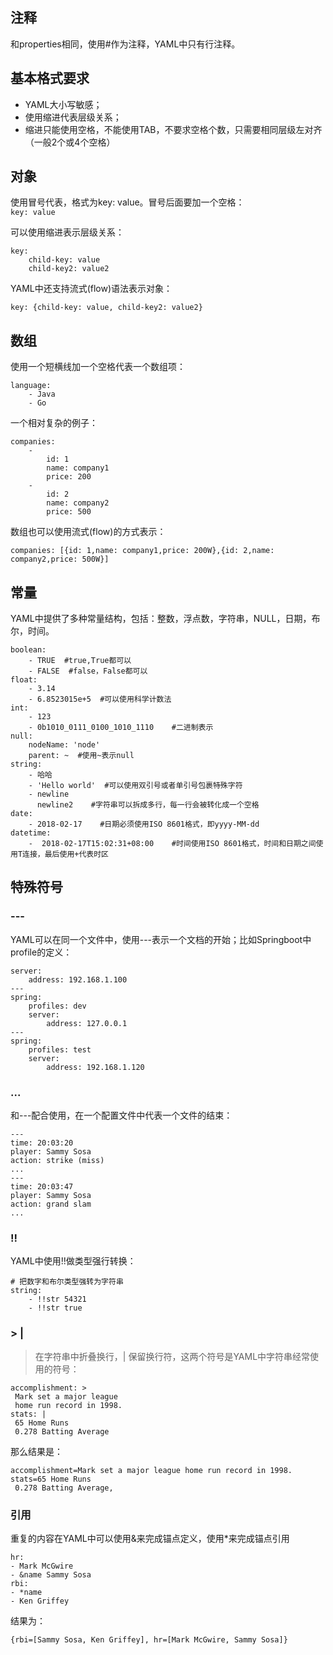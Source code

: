 
## 注释
和properties相同，使用#作为注释，YAML中只有行注释。
    
## 基本格式要求
- YAML大小写敏感；
- 使用缩进代表层级关系；
- 缩进只能使用空格，不能使用TAB，不要求空格个数，只需要相同层级左对齐（一般2个或4个空格）
    
## 对象
使用冒号代表，格式为key: value。冒号后面要加一个空格：    
`key: value`
    
可以使用缩进表示层级关系：
    
```
key: 
    child-key: value
    child-key2: value2
```
    
YAML中还支持流式(flow)语法表示对象：
    
```
key: {child-key: value, child-key2: value2}
```

## 数组
使用一个短横线加一个空格代表一个数组项：
    
```
language:
    - Java
    - Go
```
    
一个相对复杂的例子：
    
```
companies:
    -
        id: 1
        name: company1
        price: 200
    -
        id: 2
        name: company2
        price: 500
```
    
数组也可以使用流式(flow)的方式表示：
    
```
companies: [{id: 1,name: company1,price: 200W},{id: 2,name: company2,price: 500W}]
```
    
## 常量
YAML中提供了多种常量结构，包括：整数，浮点数，字符串，NULL，日期，布尔，时间。
    
```
boolean: 
    - TRUE  #true,True都可以
    - FALSE  #false，False都可以
float:
    - 3.14
    - 6.8523015e+5  #可以使用科学计数法
int:
    - 123
    - 0b1010_0111_0100_1010_1110    #二进制表示
null:
    nodeName: 'node'
    parent: ~  #使用~表示null
string:
    - 哈哈
    - 'Hello world'  #可以使用双引号或者单引号包裹特殊字符
    - newline
      newline2    #字符串可以拆成多行，每一行会被转化成一个空格
date:
    - 2018-02-17    #日期必须使用ISO 8601格式，即yyyy-MM-dd
datetime: 
    -  2018-02-17T15:02:31+08:00    #时间使用ISO 8601格式，时间和日期之间使用T连接，最后使用+代表时区
```
    
## 特殊符号
### ---
YAML可以在同一个文件中，使用---表示一个文档的开始；比如Springboot中profile的定义：
    
```
server:
    address: 192.168.1.100
---
spring:
    profiles: dev
    server:
        address: 127.0.0.1
---
spring:
    profiles: test
    server:
        address: 192.168.1.120
```

### ...
和---配合使用，在一个配置文件中代表一个文件的结束：
    
```
---
time: 20:03:20
player: Sammy Sosa
action: strike (miss)
...
---
time: 20:03:47
player: Sammy Sosa
action: grand slam
...
```
    
### !!
YAML中使用!!做类型强行转换：
    
```
# 把数字和布尔类型强转为字符串
string:
    - !!str 54321
    - !!str true
```
    
### > |
 >在字符串中折叠换行，| 保留换行符，这两个符号是YAML中字符串经常使用的符号：
    
```
accomplishment: >
 Mark set a major league
 home run record in 1998.
stats: |
 65 Home Runs
 0.278 Batting Average
```
    
那么结果是：
    
```
accomplishment=Mark set a major league home run record in 1998.
stats=65 Home Runs
 0.278 Batting Average,
```
    
### 引用
重复的内容在YAML中可以使用&来完成锚点定义，使用*来完成锚点引用
    
```
hr:
- Mark McGwire
- &name Sammy Sosa
rbi:
- *name 
- Ken Griffey
```
    
结果为：
    
```
{rbi=[Sammy Sosa, Ken Griffey], hr=[Mark McGwire, Sammy Sosa]}
```

